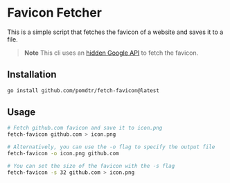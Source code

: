 # Favicon Fetcher

This is a simple script that fetches the favicon of a website and saves it to a file.

> **Note** This cli uses an [hidden Google API](https://dev.to/derlin/get-favicons-from-any-website-using-a-hidden-google-api-3p1e) to fetch the favicon.

## Installation

```bash
go install github.com/pomdtr/fetch-favicon@latest
```

## Usage

```bash
# Fetch github.com favicon and save it to icon.png
fetch-favicon github.com > icon.png

# Alternatively, you can use the -o flag to specify the output file
fetch-favicon -o icon.png github.com

# You can set the size of the favicon with the -s flag
fetch-favicon -s 32 github.com > icon.png
```
